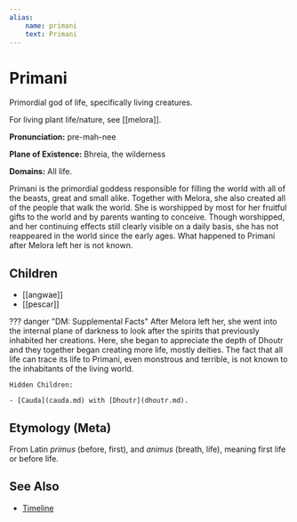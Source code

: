 ```yaml
---
alias:
    name: primani
    text: Primani
---
```

# Primani

Primordial god of life, specifically living creatures.

For living plant life/nature, see [[melora]].

**Pronunciation:** pre-mah-nee

**Plane of Existence:** Bhreia, the wilderness

**Domains:** All life.

Primani is the primordial goddess responsible for filling the world with all of the beasts, great and small alike. Together with Melora, she also created all of the people that walk the world. She is worshipped by most for her fruitful gifts to the world and by parents wanting to conceive. Though worshipped, and her continuing effects  still clearly visible on a daily basis, she has not reappeared in the world since the early ages. What happened to Primani after Melora left her is not known.

## Children

- [[angwae]]
- [[pescar]]

??? danger "DM: Supplemental Facts"
    After Melora left her, she went into the internal plane of darkness to look after the spirits that previously inhabited her creations. Here, she began to appreciate the depth of Dhoutr and they together began creating more life, mostly deities. The fact that all life can trace its life to Primani, even monstrous and terrible, is not known to the inhabitants of the living world.

    Hidden Children:

    - [Cauda](cauda.md) with [Dhoutr](dhoutr.md).

## Etymology (Meta)

From Latin *primus* (before, first), and *animus* (breath, life), meaning first life or before life.

## See Also

- [Timeline](../lore/timeline.md)
